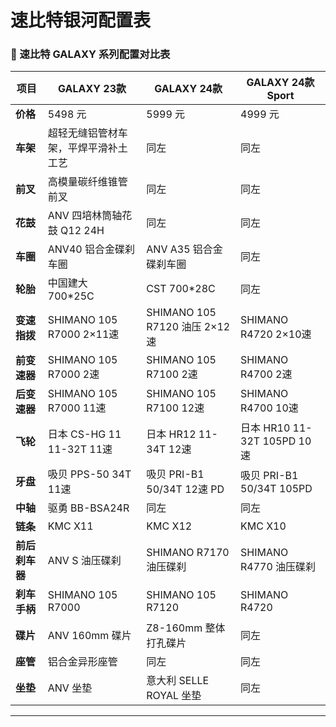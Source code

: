 # 速比特银河配置表

### 🚴 速比特 GALAXY 系列配置对比表

| 项目           | GALAXY 23款                          | GALAXY 24款                   | GALAXY 24款 Sport           |
| -------------- | ------------------------------------ | ----------------------------- | --------------------------- |
| **价格**       | 5498 元                              | 5999 元                       | 4999 元                     |
| **车架**       | 超轻无缝铝管材车架，平焊平滑补土工艺 | 同左                          | 同左                        |
| **前叉**       | 高模量碳纤维锥管前叉                 | 同左                          | 同左                        |
| **花鼓**       | ANV 四培林筒轴花鼓 Q12 24H           | 同左                          | 同左                        |
| **车圈**       | ANV40 铝合金碟刹车圈                 | ANV A35 铝合金碟刹车圈        | 同左                        |
| **轮胎**       | 中国建大 700*25C                     | CST 700*28C                   | 同左                        |
| **变速指拨**   | SHIMANO 105 R7000 2×11速             | SHIMANO 105 R7120 油压 2×12速 | SHIMANO R4720 2×10速        |
| **前变速器**   | SHIMANO 105 R7000 2速                | SHIMANO 105 R7100 2速         | SHIMANO R4700 2速           |
| **后变速器**   | SHIMANO 105 R7000 11速               | SHIMANO 105 R7100 12速        | SHIMANO R4700 10速          |
| **飞轮**       | 日本 CS-HG 11 11-32T 11速            | 日本 HR12 11-34T 12速         | 日本 HR10 11-32T 105PD 10速 |
| **牙盘**       | 吸贝 PPS-50 34T 11速                 | 吸贝 PRI-B1 50/34T 12速 PD    | 吸贝 PRI-B1 50/34T 105PD    |
| **中轴**       | 驱勇 BB-BSA24R                       | 同左                          | 同左                        |
| **链条**       | KMC X11                              | KMC X12                       | KMC X10                     |
| **前后刹车器** | ANV S 油压碟刹                       | SHIMANO R7170 油压碟刹        | SHIMANO R4770 油压碟刹      |
| **刹车手柄**   | SHIMANO 105 R7000                    | SHIMANO 105 R7120             | SHIMANO R4720               |
| **碟片**       | ANV 160mm 碟片                       | Z8-160mm 整体打孔碟片         | 同左                        |
| **座管**       | 铝合金异形座管                       | 同左                          | 同左                        |
| **坐垫**       | ANV 坐垫                             | 意大利 SELLE ROYAL 坐垫       | 同左                        |

------

